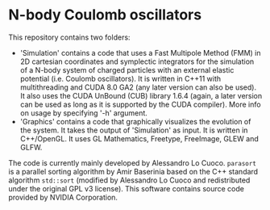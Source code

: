 # N-body Coulomb oscillators

This repository contains two folders:
- 'Simulation' contains a code that uses a Fast Multipole Method (FMM) in 2D cartesian coordinates and symplectic integrators for the simulation of a N-body system of charged particles with an external elastic potential (i.e. Coulomb oscillators). It is written in C++11 with multithreading and CUDA 8.0 GA2 (any later version can also be used). It also uses the CUDA UnBound (CUB) library 1.6.4 (again, a later version can be used as long as it is supported by the CUDA compiler). More info on usage by specifying '-h' argument.
- 'Graphics' contains a code that graphically visualizes the evolution of the system. It takes the output of 'Simulation' as input. It is written in C++/OpenGL. It uses GL Mathematics, Freetype, FreeImage, GLEW and GLFW.

The code is currently mainly developed by Alessandro Lo Cuoco. `parasort` is a parallel sorting algorithm by Amir Baserinia based on the C++ standard algorithm `std::sort` (modified by Alessandro Lo Cuoco and redistributed under the original GPL v3 license). This software contains source code provided by NVIDIA Corporation.
